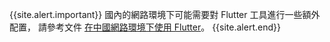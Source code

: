 {{site.alert.important}}
  國內的網路環境下可能需要對 Flutter 工具進行一些額外配置，
  請參考文件 [在中國網路環境下使用 Flutter][Using Flutter in China]。
{{site.alert.end}}

[Using Flutter in China]: {{site.main-url}}/community/china
